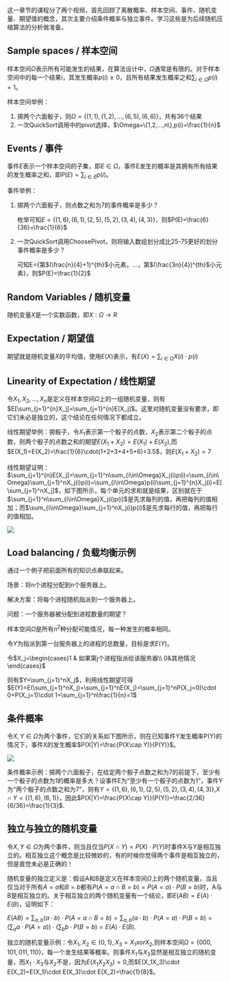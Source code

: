 这一章节的课程分了两个视频，首先回顾了离散概率、样本空间、事件、随机变量、期望值的概念，其次主要介绍条件概率与独立事件。学习这些是为后续随机压缩算法的分析做准备。

## Sample spaces / 样本空间

样本空间$\Omega$表示所有可能发生的结果，在算法设计中，$\Omega$通常是有限的。对于样本空间中的每一个结果i，其发生概率$p(i)\geq0$，且所有结果发生概率之和$\sum_{i\in\Omega}p(i)=1$。

样本空间举例：

1. 掷两个六面骰子，则$\Omega=\{(1,1),(1,2),...,(6,5),(6,6)\}$，共有36个结果
2. 一次QuickSort调用中的pivot选择，$\Omega=\{1,2,...,n\},p(i)=\frac{1}{n}$

## Events / 事件

事件$E$表示一个样本空间的子集，即$E\in\Omega$，事件E发生的概率是其拥有所有结果的发生概率之和，即$P(E)=\sum_{i\in E}p(i)$。

事件举例：

1. 掷两个六面骰子，则点数之和为7的事件概率是多少？

   枚举可知$E=\{(1,6),(6,1),(2,5),(5,2),(3,4),(4,3)\}$，则$P(E)=\frac{6}{36}=\frac{1}{6}$

2. 一次QuickSort调用ChoosePivot，则将输入数组划分成比25-75更好的划分事件概率是多少？

   可知E={第$(\frac{n}{4}+1)^{th}$小元素，...，第$(\frac{3n}{4})^{th}$小元素}，则$P(E)=\frac{1}{2}$

## Random Variables / 随机变量

随机变量$X$是一个实数函数，即$X:\Omega\rightarrow R$

## Expectation / 期望值

期望就是随机变量$X$的平均值，使用$E(X)$表示，有$E(X)=\sum_{i\in\Omega}X(i)\cdot p(i)$

## Linearity of Expectation / 线性期望

令$X_1,X_2,...,X_n$是定义在样本空间$\Omega$上的一组随机变量，则有$E[\sum_{j=1}^{n}X_j]=\sum_{j=1}^{n}E[X_j]$。这里对随机变量没有要求，即它们未必是独立的，这个结论在任何情况下都成立。

线性期望举例：掷骰子，令$X_1$表示第一个骰子的点数，$X_2$表示第二个骰子的点数，则两个骰子的点数之和的期望$E(X_1+X_2)=E(X_1)+E(X_2)$,而$E(X_1)=E(X_2)=\frac{1}{6}\cdot(1+2+3+4+5+6)=3.5$，则$E(X_1+X_2)=7$

线性期望证明：$\sum_{j=1}^{n}E[X_j]=\sum_{j=1}^n\sum_{i\in\Omega}X_j(i)p(i)=\sum_{i\in\Omega}\sum_{j=1}^nX_j(i)p(i)=\sum_{i\in\Omega}p(i)\sum_{j=1}^{n}X_j(i)=E[\sum_{j=1}^nX_j]$，如下图所示，每个单元的求和就是结果，区别就在于$\sum_{j=1}^n\sum_{i\in\Omega}X_j(i)p(i)$是先求每列的值，再把每列的值相加；而$\sum_{i\in\Omega}\sum_{j=1}^nX_j(i)p(i)$是先求每行的值，再把每行的值相加。

![](http://7xwggp.com1.z0.glb.clouddn.com/linearity_expectation.png)

## Load balancing / 负载均衡示例

通过一个例子把前面所有的知识点串联起来。

场景：将n个进程分配到n个服务器上。

解决方案：将每个进程随机指派到一个服务器上。

问题：一个服务器被分配到进程数量的期望？

样本空间$\Omega$是所有$n^2$种分配可能情况，每一种发生的概率相同。

令$Y$为指派到第一台服务器上的进程的总数量，目标是求$E(Y)$。

令$X_j=\begin{cases}1 & 如果第j个进程指派给该服务器\\ 0&其他情况\end{cases}$

则有$Y=\sum_{j=1}^nX_j$，利用线性期望可得$E(Y)=E(\sum_{j=1}^nX_j)=\sum_{j=1}^nE(X_j)=\sum_{j=1}^nP(X_j=0)\cdot 0+P(X_j=1)\cdot 1=\sum_{j=1}^n\frac{1}{n}=1$

## 条件概率

令$X,Y\in\Omega$为两个事件，它们的关系如下图所示，则在已知事件Y发生概率P(Y)的情况下，事件X的发生概率$P(X|Y)=\frac{P(X\cap Y)}{P(Y)}$。

![](http://7xwggp.com1.z0.glb.clouddn.com/conditional_probability.png)

条件概率示例：掷两个六面骰子，在给定两个骰子点数之和为7的前提下，至少有一个骰子的点数为1的概率是多大？设事件E为“至少有一个骰子的点数为1”，事件Y为“两个骰子的点数之和为7”，则有$Y=\{(1,6),(6,1),(2,5),(5,2),(3,4),(4,3)\}$,$X\cap Y=\{(1,6),(6,1)\}$，因此$P(X|Y)=\frac{P(X\cap Y)}{P(Y)}=\frac{2/36}{6/36}=\frac{1}{3}$.

## 独立与独立的随机变量

令$X,Y\in\Omega$为两个事件，则当且仅当$P(X\cap Y)=P(X)\cdot P(Y)$时事件X与Y是相互独立的。相互独立这个概念是比较微妙的，有的时候你觉得两个事件是相互独立的，但是直觉未必是正确的！

随机变量的独立定义是：假设A和B是定义在样本空间$\Omega$上的两个随机变量，当且仅当对于所有$A=a$和$B=b$都有$P(A=a \cap B=b)=P(A=a)\cdot P(B=b)$时，A与B是相互独立的。关于相互独立的两个随机变量有一个结论，即$E(AB)=E(A)\cdot E(B)$，证明如下：

$E(AB)=\sum_{a,b}(a\cdot b)\cdot P(A=a \cap B=b)=\sum_{a,b}(a\cdot b)\cdot P(A=a)\cdot P(B=b)=(\sum_{a}a\cdot P(A=a))\cdot (\sum_{b}b\cdot P(B=b)=E(A)\cdot E(B)$.

独立的随机变量示例：令$X_1,X_2\in \{0,1\},X_3=X_1 xor X_2$,则样本空间$\Omega=\{000,101,011,110\}$，每一个发生结果等概率。则事件$X_1$与$X_3$显然是相互独立的随机变量，而$X_1\cdot X_3$与$X_2$不是，因为$E(X_1X_2X_3)=0$,而$E(X_1X_3)\cdot E(X_2)=E(X_1)\cdot E(X_3)\cdot E(X_2)=\frac{1}{8}$。



